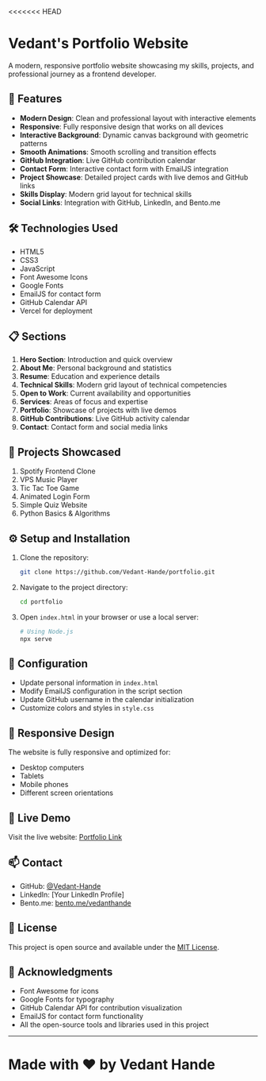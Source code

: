 <<<<<<< HEAD
# Vedant's Portfolio Website

A modern, responsive portfolio website showcasing my skills, projects, and professional journey as a frontend developer.

## 🌟 Features

- **Modern Design**: Clean and professional layout with interactive elements
- **Responsive**: Fully responsive design that works on all devices
- **Interactive Background**: Dynamic canvas background with geometric patterns
- **Smooth Animations**: Smooth scrolling and transition effects
- **GitHub Integration**: Live GitHub contribution calendar
- **Contact Form**: Interactive contact form with EmailJS integration
- **Project Showcase**: Detailed project cards with live demos and GitHub links
- **Skills Display**: Modern grid layout for technical skills
- **Social Links**: Integration with GitHub, LinkedIn, and Bento.me

## 🛠️ Technologies Used

- HTML5
- CSS3
- JavaScript
- Font Awesome Icons
- Google Fonts
- EmailJS for contact form
- GitHub Calendar API
- Vercel for deployment

## 📋 Sections

1. **Hero Section**: Introduction and quick overview
2. **About Me**: Personal background and statistics
3. **Resume**: Education and experience details
4. **Technical Skills**: Modern grid layout of technical competencies
5. **Open to Work**: Current availability and opportunities
6. **Services**: Areas of focus and expertise
7. **Portfolio**: Showcase of projects with live demos
8. **GitHub Contributions**: Live GitHub activity calendar
9. **Contact**: Contact form and social media links

## 🚀 Projects Showcased

1. Spotify Frontend Clone
2. VPS Music Player
3. Tic Tac Toe Game
4. Animated Login Form
5. Simple Quiz Website
6. Python Basics & Algorithms

## ⚙️ Setup and Installation

1. Clone the repository:

   ```bash
   git clone https://github.com/Vedant-Hande/portfolio.git
   ```

2. Navigate to the project directory:

   ```bash
   cd portfolio
   ```

3. Open `index.html` in your browser or use a local server:

   ```bash
   # Using Node.js
   npx serve
   ```

## 🔧 Configuration

- Update personal information in `index.html`
- Modify EmailJS configuration in the script section
- Update GitHub username in the calendar initialization
- Customize colors and styles in `style.css`

## 📱 Responsive Design

The website is fully responsive and optimized for:

- Desktop computers
- Tablets
- Mobile phones
- Different screen orientations

## 🔗 Live Demo

Visit the live website: [Portfolio Link](https://your-portfolio-url.com)

## 📫 Contact

- GitHub: [@Vedant-Hande](https://github.com/Vedant-Hande)
- LinkedIn: [Your LinkedIn Profile]
- Bento.me: [bento.me/vedanthande](https://bento.me/vedanthande)

## 📄 License

This project is open source and available under the [MIT License](LICENSE).

## 🙏 Acknowledgments

- Font Awesome for icons
- Google Fonts for typography
- GitHub Calendar API for contribution visualization
- EmailJS for contact form functionality
- All the open-source tools and libraries used in this project

---

Made with ❤️ by Vedant Hande
=======

